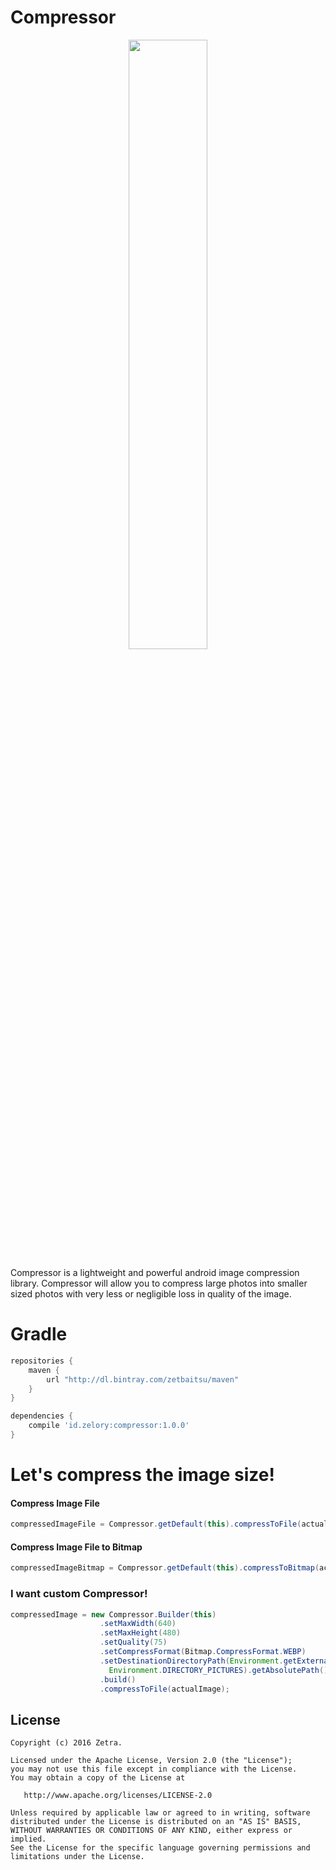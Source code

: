 Compressor
======
<p align="center"><img src="https://raw.githubusercontent.com/zetbaitsu/Compressor/master/ss.png" width="50%" /></p>
Compressor is a lightweight and powerful android image compression library. Compressor will allow you to compress large photos into smaller sized photos with very less or negligible loss in quality of the image.

# Gradle
```groovy
repositories {
    maven {
        url "http://dl.bintray.com/zetbaitsu/maven"
    }
}

dependencies {
    compile 'id.zelory:compressor:1.0.0'
}
```
# Let's compress the image size!
#### Compress Image File
```java
compressedImageFile = Compressor.getDefault(this).compressToFile(actualImageFile);
```
#### Compress Image File to Bitmap
```java
compressedImageBitmap = Compressor.getDefault(this).compressToBitmap(actualImageFile);
```
### I want custom Compressor!
```java
compressedImage = new Compressor.Builder(this)
                    .setMaxWidth(640)
                    .setMaxHeight(480)
                    .setQuality(75)
                    .setCompressFormat(Bitmap.CompressFormat.WEBP)
                    .setDestinationDirectoryPath(Environment.getExternalStoragePublicDirectory(
                      Environment.DIRECTORY_PICTURES).getAbsolutePath())
                    .build()
                    .compressToFile(actualImage);
```

License
-------
    Copyright (c) 2016 Zetra.
    
    Licensed under the Apache License, Version 2.0 (the "License");
    you may not use this file except in compliance with the License.
    You may obtain a copy of the License at

       http://www.apache.org/licenses/LICENSE-2.0

    Unless required by applicable law or agreed to in writing, software
    distributed under the License is distributed on an "AS IS" BASIS,
    WITHOUT WARRANTIES OR CONDITIONS OF ANY KIND, either express or implied.
    See the License for the specific language governing permissions and
    limitations under the License.
